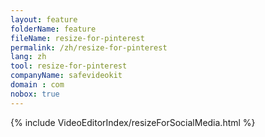 ```yaml
---
layout: feature
folderName: feature
fileName: resize-for-pinterest
permalink: /zh/resize-for-pinterest
lang: zh
tool: resize-for-pinterest
companyName: safevideokit
domain : com
nobox: true
---
```


{% include VideoEditorIndex/resizeForSocialMedia.html %}

   
